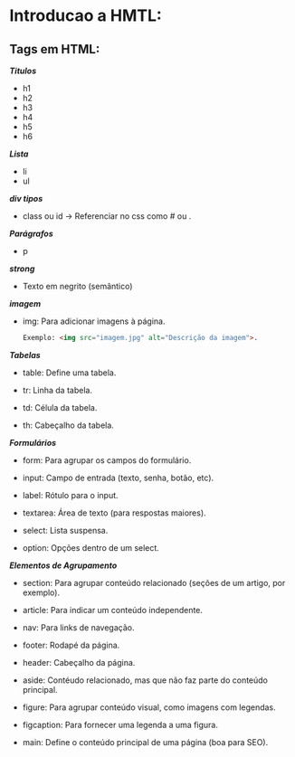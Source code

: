 # Introducao a HMTL:

## Tags em HTML:

***Titulos***
- h1
- h2
- h3
- h4
- h5
- h6

***Lista***
- li
- ul

***div tipos***
- class ou id -> Referenciar no css como # ou .

***Parágrafos***
- p

***strong***
- Texto em negrito (semântico)

***imagem***
- img: Para adicionar imagens à página.
  ```html
  Exemplo: <img src="imagem.jpg" alt="Descrição da imagem">.
   ```

***Tabelas***

- table: Define uma tabela.

- tr: Linha da tabela.

- td: Célula da tabela.

- th: Cabeçalho da tabela.

***Formulários***

- form: Para agrupar os campos do formulário.

- input: Campo de entrada (texto, senha, botão, etc).

- label: Rótulo para o input.

- textarea: Área de texto (para respostas maiores).

- select: Lista suspensa.

- option: Opções dentro de um select.

***Elementos de Agrupamento***

- section: Para agrupar conteúdo relacionado (seções de um artigo, por exemplo).

- article: Para indicar um conteúdo independente.

- nav: Para links de navegação.

- footer: Rodapé da página.

- header: Cabeçalho da página.

- aside: Contéudo relacionado, mas que não faz parte do conteúdo principal.

- figure: Para agrupar conteúdo visual, como imagens com legendas.

- figcaption: Para fornecer uma legenda a uma figura.

- main: Define o conteúdo principal de uma página (boa para SEO).  

